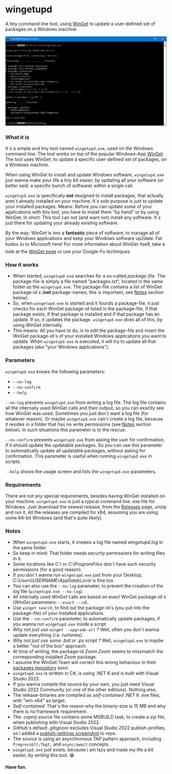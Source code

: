 # wingetupd
A tiny command line tool, using [WinGet](https://docs.microsoft.com/en-us/windows/package-manager/winget) to update a user-defined set of packages on a Windows machine.

![wingetupd.exe](img/screenshot-tool-usage.png)

### What it is
It´s a simple and tiny tool named `wingetupd.exe`, used on the Windows command line. The tool works on top of the popular Windows-App [WinGet](https://docs.microsoft.com/en-us/windows/package-manager/winget). The tool uses WinGet, to update a specific user-defined set of packages, on a Windows machine.

When using WinGet to install and update Windows software, `wingetupd.exe` just wanna make your life a tiny bit easier, by updating all your software (or better said: a specific bunch of software) within a single call.

`wingetupd.exe` is specifically __not__ designed to install packages, that actually aren´t already installed on your machine. It´s sole purpose is just to update your installed packages. Means: Before you can update some of your applications with this tool, you have to install them "by hand" or by using WinGet. In short: This tool can not (and want not) install any software. It´s just there for updating your already existing software.

By the way: WinGet is imo a __fantastic__ piece of software, to manage all of your Windows applications and keep your Windows software up2date. Fat kudos :thumbsup: to Microsoft here!  For more information about WinGet itself, take a look at the [WinGet page](https://docs.microsoft.com/en-us/windows/package-manager/winget) or use your Google-Fu techniques.

### How it works
- When started, `wingetupd.exe` searches for a so-called _package-file_. The package-file is simply a file named "packages.txt", located in the same folder as the `wingetupd.exe`. The package-file contains a list of WinGet package-id´s (__not__ package-names, this is important, see [Notes](#Notes) section below).
- So, when `wingetupd.exe` is started and it founds a package-file, it just checks for each WinGet package-id listed in the package-file, if that package exists, if that package is installed and if that package has an update. If so, it updates the package. `wingetupd.exe` does all of this, by using WinGet internally.
- This means: All you have to do, is to edit the package-file and insert the WinGet package-id´s of your installed Windows applications you want to update. When `wingetupd.exe` is executed, it will try to update all that packages (aka "your Windows applications").

### Parameters
`wingetupd.exe` knows the following parameters:
- `--no-log`
- `--no-confirm`
- `--help`

`--no-log` prevents `wingetupd.exe` from writing a log file. The log file contains all the internally used WinGet calls and their output, so you can exactly see how WinGet was used. Sometimes you just don´t want a log file (for whatever reason). Or maybe `wingetupd.exe` can´t create a log file, because it resides in a folder that has no write permissions (see [Notes](#Notes) section below). In such situations this parameter is to the rescue.

`--no-confirm` prevents `wingetupd.exe` from asking the user for confirmation, if it should update the updatable packages. So you can use this parameter to automatically update all updatable packages, without asking for confirmation. This parameter is useful when running `wingetupd.exe` in scripts.

`--help` shows the usage screen and lists the `wingetupd.exe` parameters.

### Requirements
There are not any special requirements, besides having WinGet installed on your machine. `wingetupd.exe` is just a typical command line .exe file for Windows. Just download the newest release, from the [Releases](https://github.com/MBODM/wingetupd/releases) page, unzip and run it. All the releases are compiled for x64, assuming you are using some 64-bit Windows (and that's quite likely).

### Notes
- When `wingetupd.exe` starts, it creates a log file named _wingetupd.log_ in the same folder.
- So keep in mind: That folder needs security permissions for writing files in it.
- Some locations like _C:\\_ or _C:\ProgramFiles_ don´t have such security permissions (for a good reason).
- If you don´t wanna run `wingetupd.exe` just from your Desktop, _C:\Users\USERNAME\AppData\Local_ is fine too.
- You can also use the `--no-log` parameter, to prevent the creation of the log file (`wingetupd.exe --no-log`).
- All internally used _WinGet_ calls are based on exact WinGet package-id´s (_WinGet_ parameters: `--exact --id`).
- Use `winget search`, to find out the package-id´s (you put into the package-file) of your installed applications.
- Use the `--no-confirm` parameter, to automatically update packages, if you wanna run `wingetupd.exe` inside a script.
- _Why not just use `winget --upgrade-all` ?_ Well, often you don´t wanna update everything (i.e. runtimes).
- _Why not just use some .bat or .ps script ?_ Well, `wingetupd.exe` is maybe a better "out of the box" approach.
- At time of writing, the package-id _Zoom.Zoom_ seems to missmatch the corresponding installed _Zoom_ package.
- I assume the WinGet-Team will correct this wrong behaviour in their [packages repository](https://github.com/microsoft/winget-pkgs/tree/master/manifests) soon.
- `wingetupd.exe` is written in C#, is using .NET 6 and is built with Visual Studio 2022.
- If you wanna compile the source by your own, you just need Visual Studio 2022 Community (or one of the other editions). Nothing else.
- The release-binaries are compiled as _self-contained_ .NET 6 .exe files, with "win-x64" as target.
- _Self-contained_: That´s the reason why the binariy-size is 15 MB and why there is no framework requirement.
- The _.csproj_ source file contains some MSBUILD task, to create a zip file, when publishing with Visual Studio 2022.
- GitHub´s default _.gitignore_ excludes Visual Studio 2022 publish-profiles, so i added a [publish-settings screenshot](img/screenshot-publish-settings.png) to repo.
- The source is using an asynchronous TAP pattern approach, including `Progress&lt;T&gt;` and `async/await` concepts.
- `wingetupd.exe` just exists, because i am lazy and made my life a bit easier, by writing this tool. :grin:

#### Have fun.
